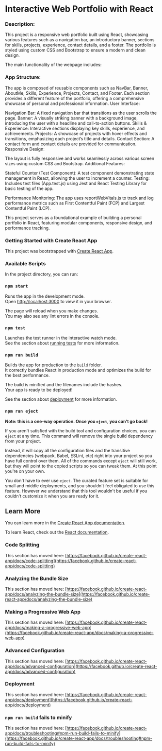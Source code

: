 # Interactive Web Portfolio with React

### Description:
This project is a responsive web portfolio built using React, showcasing various features such as a navigation bar, an introductory banner, sections for skills, projects, experience, contact details, and a footer. The portfolio is styled using custom CSS and Bootstrap to ensure a modern and clean design.

The main functionality of the webpage includes:

### App Structure:

The app is composed of reusable components such as NavBar, Banner, AboutMe, Skills, Experience, Projects, Contact, and Footer.
Each section provides a different feature of the portfolio, offering a comprehensive showcase of personal and professional information.
User Interface:

Navigation Bar: A fixed navigation bar that transitions as the user scrolls the page.
Banner: A visually striking banner with a background image, introducing the user with a headline and call-to-action buttons.
Skills & Experience: Interactive sections displaying key skills, experience, and achievements.
Projects: A showcase of projects with hover effects and transitions, emphasizing each project’s title and details.
Contact Section: A contact form and contact details are provided for communication.
Responsive Design:

The layout is fully responsive and works seamlessly across various screen sizes using custom CSS and Bootstrap.
Additional Features:

Stateful Counter (Test Component): A test component demonstrating state management in React, allowing the user to increment a counter.
Testing: Includes test files (App.test.js) using Jest and React Testing Library for basic testing of the app.

Performance Monitoring: The app uses reportWebVitals.js to track and log performance metrics such as First Contentful Paint (FCP) and Largest Contentful Paint (LCP).

This project serves as a foundational example of building a personal portfolio in React, featuring modular components, responsive design, and performance tracking.



### Getting Started with Create React App

This project was bootstrapped with [Create React App](https://github.com/facebook/create-react-app).

### Available Scripts

In the project directory, you can run:

### `npm start`

Runs the app in the development mode.\
Open [http://localhost:3000](http://localhost:3000) to view it in your browser.

The page will reload when you make changes.\
You may also see any lint errors in the console.

### `npm test`

Launches the test runner in the interactive watch mode.\
See the section about [running tests](https://facebook.github.io/create-react-app/docs/running-tests) for more information.

### `npm run build`

Builds the app for production to the `build` folder.\
It correctly bundles React in production mode and optimizes the build for the best performance.

The build is minified and the filenames include the hashes.\
Your app is ready to be deployed!

See the section about [deployment](https://facebook.github.io/create-react-app/docs/deployment) for more information.

### `npm run eject`

**Note: this is a one-way operation. Once you `eject`, you can't go back!**

If you aren't satisfied with the build tool and configuration choices, you can `eject` at any time. This command will remove the single build dependency from your project.

Instead, it will copy all the configuration files and the transitive dependencies (webpack, Babel, ESLint, etc) right into your project so you have full control over them. All of the commands except `eject` will still work, but they will point to the copied scripts so you can tweak them. At this point you're on your own.

You don't have to ever use `eject`. The curated feature set is suitable for small and middle deployments, and you shouldn't feel obligated to use this feature. However we understand that this tool wouldn't be useful if you couldn't customize it when you are ready for it.

## Learn More

You can learn more in the [Create React App documentation](https://facebook.github.io/create-react-app/docs/getting-started).

To learn React, check out the [React documentation](https://reactjs.org/).

### Code Splitting

This section has moved here: [https://facebook.github.io/create-react-app/docs/code-splitting](https://facebook.github.io/create-react-app/docs/code-splitting)

### Analyzing the Bundle Size

This section has moved here: [https://facebook.github.io/create-react-app/docs/analyzing-the-bundle-size](https://facebook.github.io/create-react-app/docs/analyzing-the-bundle-size)

### Making a Progressive Web App

This section has moved here: [https://facebook.github.io/create-react-app/docs/making-a-progressive-web-app](https://facebook.github.io/create-react-app/docs/making-a-progressive-web-app)

### Advanced Configuration

This section has moved here: [https://facebook.github.io/create-react-app/docs/advanced-configuration](https://facebook.github.io/create-react-app/docs/advanced-configuration)

### Deployment

This section has moved here: [https://facebook.github.io/create-react-app/docs/deployment](https://facebook.github.io/create-react-app/docs/deployment)

### `npm run build` fails to minify

This section has moved here: [https://facebook.github.io/create-react-app/docs/troubleshooting#npm-run-build-fails-to-minify](https://facebook.github.io/create-react-app/docs/troubleshooting#npm-run-build-fails-to-minify)
